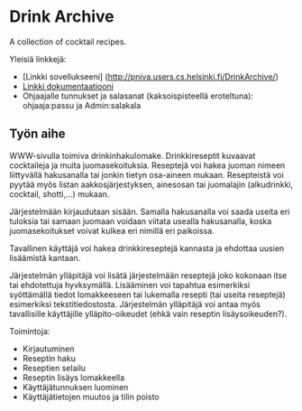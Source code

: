 # Drink Archive
A collection of cocktail recipes.

Yleisiä linkkejä:

* [Linkki sovellukseeni] (http://pniva.users.cs.helsinki.fi/DrinkArchive/)
* [Linkki dokumentaatiooni](https://github.com/PauliNiva/DrinkArchive/blob/master/doc/dokumentaatio.pdf)
* Ohjaajalle tunnukset ja salasanat (kaksoispisteellä eroteltuna): ohjaaja:passu ja Admin:salakala

## Työn aihe

WWW-sivulla toimiva drinkinhakulomake. Drinkkireseptit kuvaavat cocktaileja ja muita juomasekoituksia. Reseptejä voi hakea juoman nimeen liittyvällä hakusanalla tai jonkin tietyn osa-aineen mukaan. Resepteistä voi pyytää myös listan aakkosjärjestyksen, ainesosan tai juomalajin (alkudrinkki, cocktail, shotti,…) mukaan.

Järjestelmään kirjaudutaan sisään. Samalla hakusanalla voi saada useita eri tuloksia tai samaan juomaan voidaan viitata usealla hakusanalla, koska juomasekoitukset voivat kulkea eri nimillä eri paikoissa.

Tavallinen käyttäjä voi hakea drinkkireseptejä kannasta ja ehdottaa uusien lisäämistä kantaan.

Järjestelmän ylläpitäjä voi lisätä järjestelmään reseptejä joko kokonaan itse tai ehdotettuja hyvksymällä. Lisääminen voi tapahtua esimerkiksi syöttämällä tiedot lomakkeeseen tai lukemalla resepti (tai useita reseptejä) esimerkiksi tekstitiedostosta. Järjestelmän ylläpitäjä voi antaa myös tavallisille käyttäjille ylläpito-oikeudet (ehkä vain reseptin lisäysoikeuden?).

Toimintoja:

* Kirjautuminen
* Reseptin haku
* Reseptien selailu
* Reseptin lisäys lomakkeella
* Käyttäjätunnuksen luominen
* Käyttäjätietojen muutos ja tilin poisto
